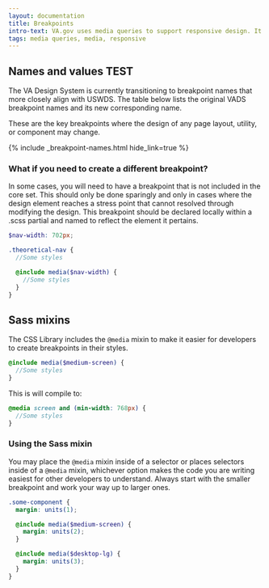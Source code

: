 ```yaml
---
layout: documentation
title: Breakpoints
intro-text: VA.gov uses media queries to support responsive design. It is constructed using a mobile-first approach, meaning that styles are written by default for mobile devices and scaled up for larger viewports.
tags: media queries, media, responsive
---
```


## Names and values TEST

<va-alert status="info" slim>
  <p class="vads-u-margin-y--0">The VA Design System is currently transitioning to breakpoint names that more closely align with USWDS. The table below lists the original VADS breakpoint names and its new corresponding name.</p>
</va-alert>

These are the key breakpoints where the design of any page layout, utility, or component may change.

{% include _breakpoint-names.html hide_link=true %}

### What if you need to create a different breakpoint?

In some cases, you will need to have a breakpoint that is not included in the core set. This should only be done sparingly and only in cases where the design element reaches a stress point that cannot resolved through modifying the design. This breakpoint should be declared locally within a .scss partial and named to reflect the element it pertains.

```scss
$nav-width: 702px;

.theoretical-nav {
  //Some styles

  @include media($nav-width) {
    //Some styles
  }
}
```

## Sass mixins

The CSS Library includes the `@media` mixin to make it easier for developers to create breakpoints in their styles.

```scss
@include media($medium-screen) {
  //Some styles
}
```

This is will compile to:

```scss
@media screen and (min-width: 768px) {
  //Some styles
}
```

### Using the Sass mixin

You may place the `@media` mixin inside of a selector or places selectors inside of a `@media` mixin, whichever option makes the code you are writing easiest for other developers to understand. Always start with the smaller breakpoint and work your way up to larger ones.

```scss
.some-component {
  margin: units(1);

  @include media($medium-screen) {
    margin: units(2);
  }

  @include media($desktop-lg) {
    margin: units(3);
  }
}
```
